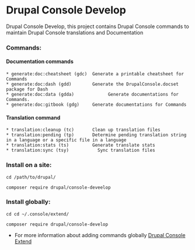 # Drupal Console Develop

Drupal Console Develop, this project contains Drupal Console commands to maintain Drupal Console translations and Documentation

### Commands:

#### Documentation commands
```
* generate:doc:cheatsheet (gdc)  Generate a printable cheatsheet for Commands
* generate:doc:dash (gdd)        Generate the DrupalConsole.docset package for Dash
* generate:doc:data (gdda)             Generate documentations for Commands.
* generate:doc:gitbook (gdg)     Generate documentations for Commands
```
#### Translation command
```
* translation:cleanup (tc)       Clean up translation files
* translation:pending (tp)       Determine pending translation string in a language or a specific file in a language
* translation:stats (ts)         Generate translate stats
* translation:sync (tsy)           Sync translation files
```

### Install on a site:
```
cd /path/to/drupal/

composer require drupal/console-deveelop
```

### Install globally:
```
cd cd ~/.console/extend/

composer require drupal/console-develop

```
* For more information about adding commands globally [Drupal Console Extend](https://github.com/hechoendrupal/drupal-console-extend#drupal-console-extend)